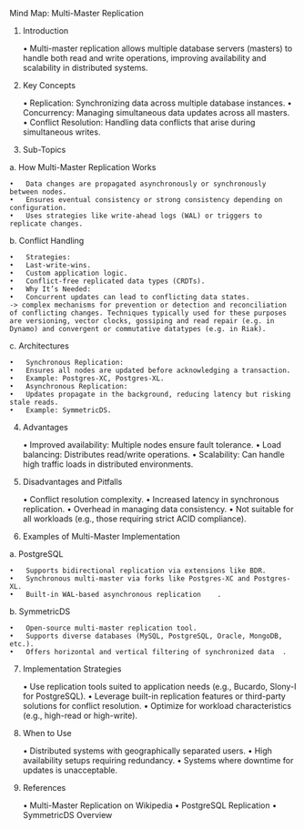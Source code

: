 Mind Map: Multi-Master Replication

1. Introduction

	•	Multi-master replication allows multiple database servers (masters) to handle both read and write operations, improving availability and scalability in distributed systems.

2. Key Concepts

	•	Replication: Synchronizing data across multiple database instances.
	•	Concurrency: Managing simultaneous data updates across all masters.
	•	Conflict Resolution: Handling data conflicts that arise during simultaneous writes.

3. Sub-Topics

a. How Multi-Master Replication Works

	•	Data changes are propagated asynchronously or synchronously between nodes.
	•	Ensures eventual consistency or strong consistency depending on configuration.
	•	Uses strategies like write-ahead logs (WAL) or triggers to replicate changes.

b. Conflict Handling

	•	Strategies:
	•	Last-write-wins.
	•	Custom application logic.
	•	Conflict-free replicated data types (CRDTs).
	•	Why It’s Needed:
	•	Concurrent updates can lead to conflicting data states.
	-> complex mechanisms for prevention or detection and reconciliation of conflicting changes. Techniques typically used for these purposes are versioning, vector clocks, gossiping and read repair (e.g. in Dynamo) and convergent or commutative datatypes (e.g. in Riak).



c. Architectures

	•	Synchronous Replication:
	•	Ensures all nodes are updated before acknowledging a transaction.
	•	Example: Postgres-XC, Postgres-XL.
	•	Asynchronous Replication:
	•	Updates propagate in the background, reducing latency but risking stale reads.
	•	Example: SymmetricDS.

4. Advantages

	•	Improved availability: Multiple nodes ensure fault tolerance.
	•	Load balancing: Distributes read/write operations.
	•	Scalability: Can handle high traffic loads in distributed environments.

5. Disadvantages and Pitfalls

	•	Conflict resolution complexity.
	•	Increased latency in synchronous replication.
	•	Overhead in managing data consistency.
	•	Not suitable for all workloads (e.g., those requiring strict ACID compliance).

6. Examples of Multi-Master Implementation

a. PostgreSQL

	•	Supports bidirectional replication via extensions like BDR.
	•	Synchronous multi-master via forks like Postgres-XC and Postgres-XL.
	•	Built-in WAL-based asynchronous replication ￼ ￼.

b. SymmetricDS

	•	Open-source multi-master replication tool.
	•	Supports diverse databases (MySQL, PostgreSQL, Oracle, MongoDB, etc.).
	•	Offers horizontal and vertical filtering of synchronized data ￼.

7. Implementation Strategies

	•	Use replication tools suited to application needs (e.g., Bucardo, Slony-I for PostgreSQL).
	•	Leverage built-in replication features or third-party solutions for conflict resolution.
	•	Optimize for workload characteristics (e.g., high-read or high-write).

8. When to Use

	•	Distributed systems with geographically separated users.
	•	High availability setups requiring redundancy.
	•	Systems where downtime for updates is unacceptable.

9. References

	•	Multi-Master Replication on Wikipedia
	•	PostgreSQL Replication
	•	SymmetricDS Overview